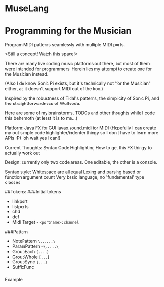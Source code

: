 # MuseLang
Programming for the Musician
=============================

Program MIDI patterns seamlessly with multiple MIDI ports.

<Still a concept! Watch this space!>

There are many live coding music platforms out there, but most of them were intended for programmers.
Herein lies my attempt to create one for the Musician instead.

(Also I do know Sonic Pi exists, but it's technically not 'for the Musician' either, as it doesn't support MIDI
out of the box.)

Inspired by the robustness of Tidal's patterns, the simplicity of Sonic Pi, and the straightforwardness of
Wulfcode.


Here are some of my brainstorms, TODOs and other thoughts while I code this behemoth (at least it is to me...)

Platform:
Java FX for GUI
javax.sound.midi for MIDI
(Hopefully I can create my out simple code highlighter/indenter thingy so I don't have to learn more APIs :P)
(oh wait yes I can!) 

Current Thoughts:
Syntax
Code Highlighting
How to get this FX thingy to actually work out

Design: currently only two code areas. One editable, the other is a console.

Syntax style: 
Whitespace are all equal 
Lexing and parsing based on function argument count 
Very basic language, no 'fundemental' type classes 

##Tokens: 
###Initial tokens
- linkport 
- listports 
- chd 
- def
- Midi Target - `<portname>:channel` 

###Pattern
- NotePattern `\......\` 
- ParamPattern `~\.....\`
- GroupEach `(....)`
- GroupWhole `[...]`
- GroupSync `{...}`
- SuffixFunc 

###

Example: 
